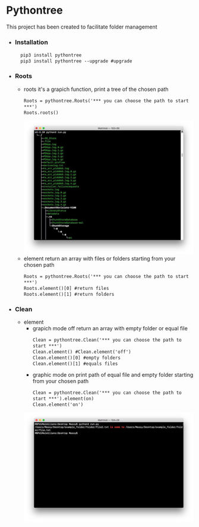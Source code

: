 # Pythontree

This project has been created to facilitate folder management

* ### Installation ###

		pip3 install pythontree
		pip3 install pythontree --upgrade #upgrade
		
* ### Roots ###
	* roots
		it's a grapich function, print a tree of the chosen path
		```import pythontree
		Roots = pythontree.Roots('*** you can choose the path to start ***')
		Roots.roots()
		```
		![Alt text](https://raw.githubusercontent.com/MattVoid/pythontree/master/img/roots.jpg?raw=true)
	* element
		return an array with files or folders starting from your chosen path
		```import pythontree
		Roots = pythontree.Roots('*** you can choose the path to start ***')
		Roots.element()[0] #return files
		Roots.element()[1] #return folders
		```
* ### Clean ###
  	* element
		* grapich mode off
			return an array with empty folder or equal file 
			```import pythontree
			Clean = pythontree.Clean('*** you can choose the path to start ***')
			Clean.element() #Clean.element('off')
			Clean.element()[0] #empty folders
			Clean.element()[1] #equals files
			```
		* graphic mode on
			print path of equal file and empty folder starting from your chosen path
			```import pythontree
			Clean = pythontree.Clean('*** you can choose the path to start ***').element(on)
			Clean.element('on')
			```
		![Alt text](https://raw.githubusercontent.com/MattVoid/pythontree/master/img/clean.jpg?raw=true)
